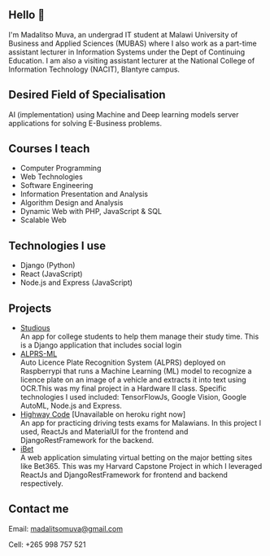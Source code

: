 ## Hello 👋

<!--
**v2-kaj/v2-kaj** is a ✨ _special_ ✨ repository because its `README.md` (this file) appears on your GitHub profile.

Here are some ideas to get you started:

- 🔭 I’m currently working on ...
- 🌱 I’m currently learning ...
- 👯 I’m looking to collaborate on ...
- 🤔 I’m looking for help with ...
- 💬 Ask me about ...
- 📫 How to reach me: ...
- 😄 Pronouns: ...
- ⚡ Fun fact: ...
-->
I'm Madalitso Muva, an undergrad IT student at Malawi University of Business and Applied Sciences (MUBAS) where I also work as a part-time assistant lecturer in Information Systems under the Dept of Continuing Education. I am also a visiting assistant lecturer at the National College of Information Technology (NACIT), Blantyre campus.

## Desired Field of Specialisation
AI (implementation) using Machine and Deep learning models server applications for solving E-Business problems.  

## Courses I teach
- Computer Programming
- Web Technologies
- Software Engineering
- Information Presentation and Analysis
- Algorithm Design and Analysis
- Dynamic Web with PHP, JavaScript & SQL
- Scalable Web

## Technologies I use
- Django (Python)
- React (JavaScript)
- Node.js and Express (JavaScript)

## Projects
- [Studious](https://studious-io-on-docker.herokuapp.com/) <br>
An app for college students to help them manage their study time. This is a Django application that includes social login<br>
- [ALPRS-ML](http://localhost/app/html/)<br>
Auto Licence Plate Recognition System (ALPRS) deployed on Raspberrypi that runs a Machine Learning (ML) model to recognize a licence plate on an image of a vehicle and extracts it into text using OCR.This was my final project in a Hardware II class. Specific technologies I used included: TensorFlowJs, Google Vision, Google AutoML, Node.js and Express. <br> 
- [Highway Code](https://highwaycode.herokuapp.com/) [Unavailable on heroku right now] <br>
An app for practicing driving tests exams for Malawians. In this project I used, ReactJs and MaterialUI for the frontend and DjangoRestFramework for the backend.
- [iBet](https://localhost) <br>
A web application simulating virtual betting on the major betting sites like Bet365. This was my Harvard Capstone Project in which I leveraged ReactJs and DjangoRestFramework for frontend and backend respectively. 


## Contact me
Email: madalitsomuva@gmail.com<br>

Cell: +265 998 757 521
